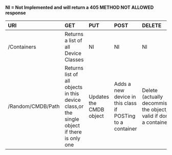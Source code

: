 **NI = Not Implemented and will return a 405 METHOD NOT ALLOWED response**

| URI | GET | PUT | POST | DELETE |
|:----|:----|:----|:-----|:-------|
| /Containers | Returns a list of all Device Classes | NI  | NI   | NI     |
| /Random/CMDB/Path | Returns list of all objects in this device class,or the single object if there is only one | Updates the CMDB object | Adds a new device in this class if POSTing to a container| Delete (actually decommission) the object, not valid if done on a container |